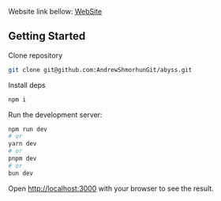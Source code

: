 Website link bellow:
[WebSite](https://abyss-coral.vercel.app/)

## Getting Started

Clone repository

```bash
git clone git@github.com:AndrewShmorhunGit/abyss.git
```

Install deps

```bash
npm i
```

Run the development server:

```bash
npm run dev
# or
yarn dev
# or
pnpm dev
# or
bun dev
```

Open [http://localhost:3000](http://localhost:3000) with your browser to see the result.
